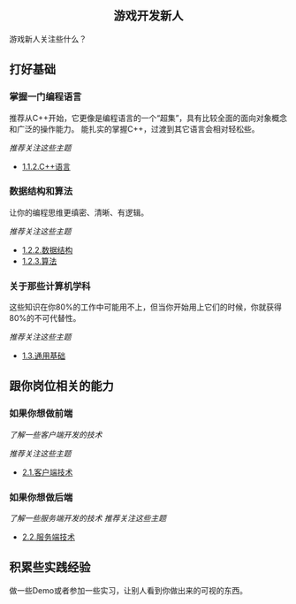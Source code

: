 <h2 align="center">游戏开发新人</h2>
<p>
游戏新人关注些什么？
</p>

## 打好基础
### 掌握一门编程语言
推荐从C++开始，它更像是编程语言的一个“超集”，具有比较全面的面向对象概念和广泛的操作能力。
能扎实的掌握C++，过渡到其它语言会相对轻松些。

*推荐关注这些主题* 
* [1.1.2.C++语言](../1.1.2.C++语言.md)

### 数据结构和算法
让你的编程思维更缜密、清晰、有逻辑。

*推荐关注这些主题* 
* [1.2.2.数据结构](../1.2.2.数据结构.md)
* [1.2.3.算法](../1.2.3.算法.md)

### 关于那些计算机学科
这些知识在你80%的工作中可能用不上，但当你开始用上它们的时候，你就获得80%的不可代替性。

*推荐关注这些主题* 
* [1.3.通用基础](../1.3.通用基础.md)

## 跟你岗位相关的能力
### 如果你想做前端
*了解一些客户端开发的技术*

*推荐关注这些主题* 
* [2.1.客户端技术](../2.1.客户端技术.md)

### 如果你想做后端
*了解一些服务端开发的技术*
*推荐关注这些主题* 
* [2.2.服务端技术](../2.2.服务端技术.md)


## 积累些实践经验
做一些Demo或者参加一些实习，让别人看到你做出来的可视的东西。
